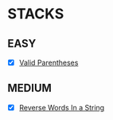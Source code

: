 # STACKS 

## EASY
- [x] [Valid Parentheses](https://leetcode.com/problems/valid-parentheses/)

## MEDIUM
- [x] [Reverse Words In a String](https://leetcode.com/problems/reverse-words-in-a-string/)
